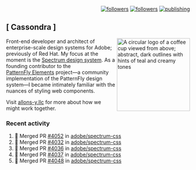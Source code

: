 <p align="right"><a rel="me" href="https://front-end.social/@castastrophe">
    <img alt="followers" title="Follow me on Mastodon" src="https://img.shields.io/mastodon/follow/109297102751309835?domain=https%3A%2F%2Ffront-end.social&label=Follow&logo=mastodon&logoColor=white&style=for-the-badge&labelColor=008080&color=006969"/></a>
  <a href="https://codepen.io/castastrophe/">
    <img alt="followers" title="Follow me on CodePen" src="https://img.shields.io/badge/23-1?color=640464&labelColor=7c007c&style=for-the-badge&logo=codepen&label=Follow"/></a>
<a href="https://castastrophe.medium.com/">
    <img alt="publishing" title="View articles on Medium" src="https://img.shields.io/badge/107-1?color=666&labelColor=444&label=subscribe&logo=medium&logoColor=white&style=for-the-badge"/></a>
</p>

## [&nbsp;Cassondra&nbsp;]

<img align="right" src="https://github-production-user-asset-6210df.s3.amazonaws.com/1840295/253016758-ba468774-1cd3-42c2-8f43-947b5eeb5edf.png" height="200" alt="A circular logo of a coffee cup viewed from above; abstract, dark outlines with hints of teal and creamy tones">

Front-end developer and architect of enterprise-scale design systems for Adobe; previously of Red Hat. My focus at the moment is the [Spectrum design system](https://github.com/adobe/spectrum-css). As a founding contributor to the [PatternFly&nbsp;Elements](https://github.com/patternfly/patternfly-elements) project&mdash;a community implementation of the PatternFly design system&mdash;I became intimately familiar with the nuances of styling web components.

Visit [allons-y.llc](http://allons-y.llc/) for more about how we might work together.

### Recent activity

<!--START_SECTION:activity-->
1. 🎉 Merged PR [#4052](https://github.com/adobe/spectrum-css/pull/4052) in [adobe/spectrum-css](https://github.com/adobe/spectrum-css)
2. 🎉 Merged PR [#4032](https://github.com/adobe/spectrum-css/pull/4032) in [adobe/spectrum-css](https://github.com/adobe/spectrum-css)
3. 🎉 Merged PR [#4036](https://github.com/adobe/spectrum-css/pull/4036) in [adobe/spectrum-css](https://github.com/adobe/spectrum-css)
4. 🎉 Merged PR [#4037](https://github.com/adobe/spectrum-css/pull/4037) in [adobe/spectrum-css](https://github.com/adobe/spectrum-css)
5. 🎉 Merged PR [#4048](https://github.com/adobe/spectrum-css/pull/4048) in [adobe/spectrum-css](https://github.com/adobe/spectrum-css)
<!--END_SECTION:activity-->
